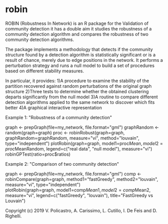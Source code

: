 # robin
ROBIN (Robustness In Network) is an R package for the Validation of community detection it has a double aim it studies the robustness of a community detection algorithm and compares the robustness of two community detection algorithms. 

The package implements a methodology that detects if the community structure 
found by a detection algorithm is statistically significant or is a result 
of chance, merely due to edge positions in the network. It performs a 
perturbation strategy and runs a null model to build a set of procedures based 
on different stability measures. 

In particular, it provides:
1)A procedure to examine the stability of the partition recovered against random 
perturbations of the original graph structure
2)Three tests to determine whether the obtained clustering departs significantly 
from the null model
3)A routine to compare different detection algorithms applied to the same 
network to discover which fits better
4)A graphical interactive representation 


Example 1: "Robustness of a community detection"

graph <- prepGraph(file=my_network, file.format="gml")
graphRandom <- random(graph=graph)
proc <- robinRobust(graph=graph, graphRandom=graphRandom, measure="vi", 
                  method="louvain", type="independent")
plotRobin(graph=graph, model1=proc$Mean, model2=proc$MeanRandom, 
legend=c("real data", "null model"), measure="vi")
robinGPTest(ratio=proc$ratios)



Example 2: "Comparison of two community detection"

graph <- prepGraph(file=my_network, file.format="gml")
comp <- robinCompare(graph=graph, method1="fastGreedy",
                method2="louvain", measure="vi", type="independent")          
plotRobin(graph=graph, model1=comp$Mean1, model2=comp$Mean2, measure="vi", 
legend=c("fastGreedy", "louvain"), title="FastGreedy vs Louvain")




Copyright (c) 2019 V. Policastro,  A. Carissimo, L. Cutillo, I. De Feis and D. Righelli.
